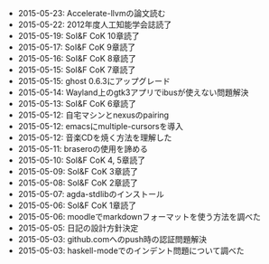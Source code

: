 * 2015-05-23: Accelerate-llvmの論文読む
* 2015-05-22: 2012年度人工知能学会誌読了
* 2015-05-19: SoI&F CoK 10章読了
* 2015-05-17: SoI&F CoK 9章読了
* 2015-05-16: SoI&F CoK 8章読了
* 2015-05-15: SoI&F CoK 7章読了
* 2015-05-15: ghost 0.6.3にアップグレード
* 2015-05-14: Wayland上のgtk3アプリでibusが使えない問題解決
* 2015-05-13: SoI&F CoK 6章読了
* 2015-05-12: 自宅マシンとnexusのpairing
* 2015-05-12: emacsにmultiple-cursorsを導入
* 2015-05-12: 音楽CDを焼く方法を理解した
* 2015-05-11: braseroの使用を諦める
* 2015-05-10: SoI&F CoK 4, 5章読了
* 2015-05-09: SoI&F CoK 3章読了
* 2015-05-08: SoI&F CoK 2章読了
* 2015-05-07: agda-stdlibのインストール
* 2015-05-06: SoI&F CoK 1章読了
* 2015-05-06: moodleでmarkdownフォーマットを使う方法を調べた
* 2015-05-05: 日記の設計方針決定
* 2015-05-03: github.comへのpush時の認証問題解決
* 2015-05-03: haskell-modeでのインデント問題について調べた
